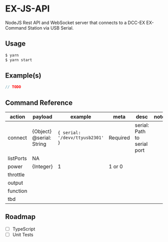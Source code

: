 # EX-JS-API
NodeJS Rest API and WebSocket server that connects to a DCC-EX EX-Command Station via USB Serial.

## Usage

```Bash
$ yarn
$ yarn start
```

## Example(s)

```JavaScript
// TODO
```

## Command Reference

| action  | payload | example | meta  | desc  | notes  |
|---|---|---|---|---|---|
| connect  | {Object} @serial: String  | `{ serial: '/devv/ttyusb2301' }`  | Required  | serial: Path to serial port  |   |
| listPorts  | NA  |   |   |   |
| power  | {Integer}  | 1  | 1 or 0 |   |   |
| throttle  |   |   |   | |   |
| output  |   |   |   |  |  |
| function  |   |   |   |   | |
| tbd  |   |   |   | |   |

## Roadmap

- [ ] TypeScript
- [ ] Unit Tests